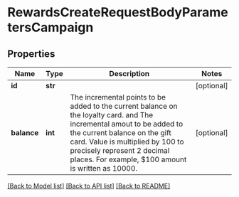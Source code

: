 # RewardsCreateRequestBodyParametersCampaign


## Properties
Name | Type | Description | Notes
------------ | ------------- | ------------- | -------------
**id** | **str** |  | [optional] 
**balance** | **int** | The incremental points to be added to the current balance on the loyalty card. and The incremental amout to be added to the current balance on the gift card. Value is multiplied by 100 to precisely represent 2 decimal places. For example, $100 amount is written as 10000. | [optional] 

[[Back to Model list]](../README.md#documentation-for-models) [[Back to API list]](../README.md#documentation-for-api-endpoints) [[Back to README]](../README.md)


